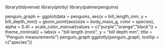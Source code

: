 library(tidyverse)
library(plotly)
library(palmerpenguins)

penguin_graph <- ggplot(data = penguins, aes(x = bill_length_mm, y = bill_depth_mm)) +
  geom_point(aes(size = body_mass_g, 
                 color = species),
             alpha = 0.4) +
  scale_color_manual(values = c("purple","orange","black")) +
  theme_minimal() +
  labs(x = "bill length (mm)",
       y = "bill depth mm",
       title = "Penguin measurements")
penguin_graph
ggplotly(penguin_graph, tooltip = c("species"))

